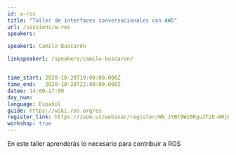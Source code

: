 ```yaml
---
id: w-ros
title: "Taller de interfaces conversacionales con AWS"
url: /sessions/w-ros
speakers:

speaker1: Camilo Buscarón

linkspeaker1: /speakers/camilo-buscaron/


time_start: 2020-10-20T19:00:00.000Z
time_end:   2020-10-20T22:00:00.000Z
datee: 14:00-17:00
day_num: 
language: Español
guide: https://wiki.ros.org/es
register_link: https://zoom.us/webinar/register/WN_JYBt9Wz0RguJTzE-W0jDXQ
workshop: true
---
```


En este taller aprenderás lo necesario para contribuir a ROS